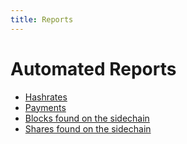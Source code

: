 ```yaml
---
title: Reports
---
```


# Automated Reports

* [Hashrates](/reports/hashrates/index.html)
* [Payments](/reports/payments/index.html)
* [Blocks found on the sidechain](/reports/blocksfound/index.html) 
* [Shares found on the sidechain](/reports/sharesfound/index.html) 










